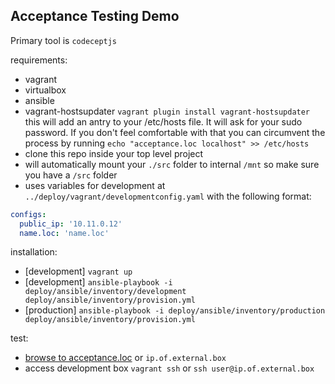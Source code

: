 ## Acceptance Testing Demo
Primary tool is `codeceptjs`


requirements:
*  vagrant
*  virtualbox
*  ansible
*  vagrant-hostsupdater `vagrant plugin install vagrant-hostsupdater` this will add an antry to your /etc/hosts file.  It will ask for your sudo password.  If you don't feel comfortable with that you can circumvent the process by running `echo "acceptance.loc localhost" >> /etc/hosts`
*  clone this repo inside your top level project
*  will automatically mount your `./src` folder to internal `/mnt` so make sure you have a `/src` folder
*  uses variables for development at `../deploy/vagrant/developmentconfig.yaml`  with the following format:
```yaml
configs:
  public_ip: '10.11.0.12'
  name.loc: 'name.loc'
```


installation:
*  [development] `vagrant up`
*  [development] `ansible-playbook -i deploy/ansible/inventory/development deploy/ansible/inventory/provision.yml`
*  [production] `ansible-playbook -i deploy/ansible/inventory/production deploy/ansible/inventory/provision.yml`

test:
*  [browse to acceptance.loc](http://acceptance.loc) or `ip.of.external.box`
*  access development box `vagrant ssh` or `ssh user@ip.of.external.box`